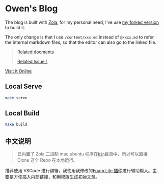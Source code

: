 # Owen's Blog

The blog is built with [Zola](https://www.getzola.org/), for my personal need, I've use [my forked version](https://github.com/theowenyoung/zola) to build it.

The only change is that I use `/content/xxx.md` instead of `@/xxx.md` to refer the internal markdown files, so that the editor can also go to the linked file.

>[Related docments](https://www.getzola.org/documentation/content/linking/)
> 
> [Related Issue 1](https://github.com/getzola/zola/issues/686)


[Visit it Online](https://www.owenyoung.com)


## Local Serve

```bash
make serve
```

## Local Build

```bash
make build
```


## 中文说明


> 已内置了 Zola 二进制 mac,ubuntu 程序在[`bin`](/bin/)目录中，所以可以直接 Clone 这个 Repo 在本地运行。


推荐使用 VSCode 进行编辑，我使用我修改的[Foam Lite 插件](https://marketplace.visualstudio.com/items?itemName=theowenyoung.foam-lite-vscode)进行辅助输入。主要是方便插入内部链接，和用模版生成初始文章。
